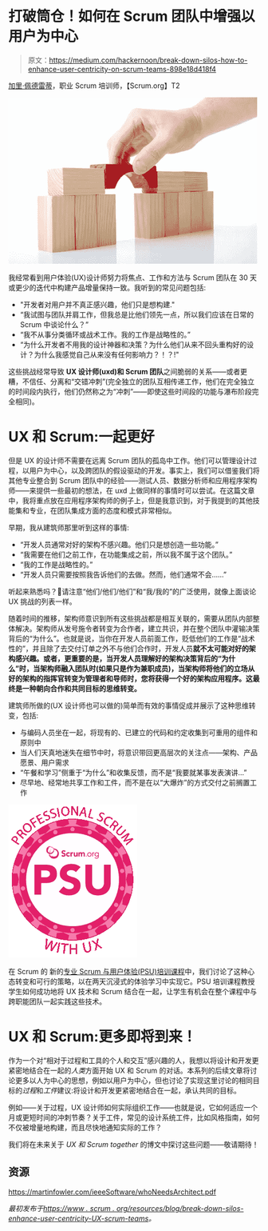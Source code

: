 # 打破筒仓！如何在 Scrum 团队中增强以用户为中心

> 原文：<https://medium.com/hackernoon/break-down-silos-how-to-enhance-user-centricity-on-scrum-teams-898e18d418f4>

[加里·佩德雷蒂](https://www.scrum.org/user/147)，职业 Scrum 培训师，【Scrum.org】T2

![](img/206645eac4e7de935039533e1b1bdec0.png)

我经常看到用户体验(UX)设计师努力将焦点、工作和方法与 Scrum 团队在 30 天或更少的迭代中构建产品增量保持一致。我听到的常见问题包括:

*   "开发者对用户并不真正感兴趣，他们只是想构建."
*   “我试图与团队并肩工作，但我总是比他们领先一点，所以我们应该在日常的 Scrum 中谈论什么？”
*   “我不从事分类循环或战术工作。我的工作是战略性的。”
*   “为什么开发者不用我的设计神器和决策？为什么他们从来不回头重构好的设计？为什么我感觉自己从来没有任何影响力？！？!"

这些挑战经常导致 **UX 设计师(uxd)和 Scrum 团队**之间脆弱的关系——或者更糟，不信任、分离和“交错冲刺”(完全独立的团队互相传递工作，他们在完全独立的时间段内执行，他们仍然称之为“冲刺”——即使这些时间段的功能与瀑布阶段完全相同)。

# UX 和 Scrum:一起更好

但是 UX 的设计师不需要在远离 Scrum 团队的孤岛中工作。他们可以管理设计过程，以用户为中心，以及跨团队的假设驱动的开发。事实上，我们可以借鉴我们将其他专业整合到 Scrum 团队中的经验——测试人员、数据分析师和应用程序架构师——来提供一些最初的想法，在 uxd 上做同样的事情时可以尝试。在这篇文章中，我将重点放在应用程序架构师的例子上，但是我意识到，对于我提到的其他技能集和专业，在团队集成方面的态度和模式非常相似。

早期，我从建筑师那里听到这样的事情:

*   “开发人员通常对好的架构不感兴趣。他们只是想创造一些功能。”
*   “我需要在他们之前工作，在功能集成之前，所以我不属于这个团队。”
*   “我的工作是战略性的。”
*   “开发人员只需要按照我告诉他们的去做。然而，他们通常不会……”

听起来熟悉吗？🙂请注意“他们/他们/他们”和“我/我的”的广泛使用，就像上面谈论 UX 挑战的列表一样。

随着时间的推移，架构师意识到所有这些挑战都是相互关联的，需要从团队内部整体解决。架构师从发号施令者转变为合作者，建立共识，并在整个团队中灌输决策背后的“为什么”。也就是说，当你在开发人员前面工作，贬低他们的工作是“战术性的”，并且除了去交付订单之外不与他们合作时，开发人员**就不太可能对好的架构感兴趣。或者，更重要的是，当开发人员理解好的架构决策背后的“为什么”时，当架构师融入团队时(如果只是作为兼职成员)，当架构师将他们的立场从好的架构的指挥官转变为管理者和导师时，您将获得一个好的架构应用程序。这最终是一种朝向合作和共同目标的思维转变。**

建筑师所做的(UX 设计师也可以做的)简单而有效的事情促成并展示了这种思维转变，包括:

*   与编码人员坐在一起，将现有的、已建立的代码和约定收集到可重用的组件和原则中
*   当人们天真地迷失在细节中时，将意识带回更高层次的关注点——架构、产品愿景、用户需求
*   “午餐和学习”侧重于“为什么”和收集反馈，而不是“我要就某事发表演讲…”
*   尽早地、经常地共享工作和工件，而不是在以“大爆炸”的方式交付之前搁置工作

![](img/78a2b805d22ae09418d40903a5e18106.png)

在 Scrum 的 [](https://www.scrum.org/resources/blog/blank) 新的[专业 Scrum 与用户体验(PSU)培训课程](https://www.scrum.org/courses/professional-scrum-user-experience-training)中，我们讨论了这种心态转变和可行的策略，以在两天沉浸式的体验学习中实现它。PSU 培训课程教授学生如何成功地将 UX 技术和 Scrum 结合在一起，让学生有机会在整个课程中与跨职能团队一起实践这些技术。

# UX 和 Scrum:更多即将到来！

作为一个对“相对于过程和工具的个人和交互”感兴趣的人，我想以将设计和开发更紧密地结合在一起的*人类*方面开始 UX 和 Scrum 的对话。本系列的后续文章将讨论更多以人为中心的思想，例如以用户为中心，但也讨论了实现这里讨论的相同目标的*过程*和*工件*建议:将设计和开发更紧密地结合在一起，承认共同的目标。

例如——关于过程，UX 设计师如何实际组织工作——也就是说，它如何适应一个月或更短时间的冲刺节奏？关于工件，常见的设计系统工件，比如风格指南，如何不仅被增量地构建，而且尽快地通知实际的工作？

我们将在未来关于 *UX 和 Scrum together* 的博文中探讨这些问题——敬请期待！

## 资源

https://martinfowler.com/ieeeSoftware/whoNeedsArchitect.pdf

*最初发布于*[*https://www . scrum . org/resources/blog/break-down-silos-enhance-user-centricity-UX-scrum-teams*](https://www.scrum.org/resources/blog/break-down-silos-enhance-user-centricity-ux-scrum-teams)*。*